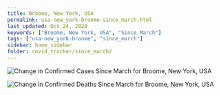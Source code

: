 ```yaml
---
title: Broome, New York, USA
permalink: usa-new_york-broome-since_march.html
last_updated: Oct 24, 2020
keywords: ["Broome, New York, USA", "Since March"]
tags: ["usa-new_york-broome", "since_march"]
sidebar: home_sidebar
folder: covid_tracker/since_march/
---
```


![Change in Confirmed Cases Since March for Broome, New York, USA](images/graphs/usa-new_york-broome-delta_confirmed-since_march_graph.png)

![Change in Confirmed Deaths Since March for Broome, New York, USA](images/graphs/usa-new_york-broome-delta_deaths-since_march_graph.png)
